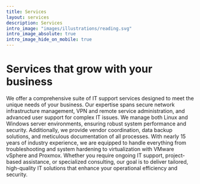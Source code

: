 ```yaml
---
title: Services
layout: services
description: Services
intro_image: "images/illustrations/reading.svg"
intro_image_absolute: true
intro_image_hide_on_mobile: true
---
```


# Services that grow with your business

We offer a comprehensive suite of IT support services designed to meet the unique needs of your business. Our expertise spans secure network infrastructure management, VPN and remote service administration, and advanced user support for complex IT issues. We manage both Linux and Windows server environments, ensuring robust system performance and security. Additionally, we provide vendor coordination, data backup solutions, and meticulous documentation of all processes. With nearly 15 years of industry experience, we are equipped to handle everything from troubleshooting and system hardening to virtualization with VMware vSphere and Proxmox. Whether you require ongoing IT support, project-based assistance, or specialized consulting, our goal is to deliver tailored, high-quality IT solutions that enhance your operational efficiency and security.